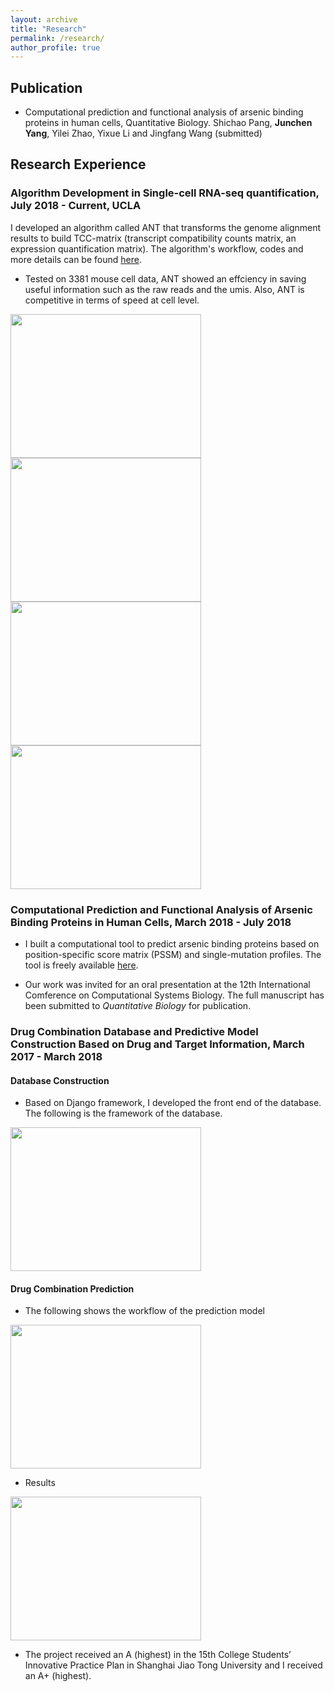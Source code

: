 ```yaml
---
layout: archive
title: "Research"
permalink: /research/
author_profile: true
---
```


Publication
--------------
- Computational prediction and functional analysis of arsenic binding proteins in human cells, Quantitative Biology. Shichao Pang, <b>Junchen Yang</b>, Yilei Zhao, Yixue Li and Jingfang Wang (submitted)

Research Experience
--------------

### Algorithm Development in Single-cell RNA-seq quantification, July 2018 - Current, UCLA

I developed an algorithm called ANT that transforms the genome alignment results to build TCC-matrix (transcript compatibility counts matrix, an expression quantification matrix). The algorithm's workflow, codes and more details can be found [here](https://github.com/KevinBastianYang/ANT).

* Tested on 3381 mouse cell data, ANT showed an effciency in saving useful information such as the raw reads and the umis. Also, ANT is competitive in terms of speed at cell level.

<img src="https://jcyang.net/jcyang.github.io/images/7.PNG" class="floatpic" align= "center" width="305" height="230">
<img src="https://jcyang.net/jcyang.github.io/images/8.PNG" class="floatpic"  align = "center" width="305" height="230"> 

<img src="https://jcyang.net/jcyang.github.io/images/9.PNG" class="floatpic" align = "center" width="305" height="230"> 
<img src="https://jcyang.net/jcyang.github.io/images/10.jpg" class="floatpic" align = "center" width="305" height="230"> 

### Computational Prediction and Functional Analysis of Arsenic Binding Proteins in Human Cells, March 2018 - July 2018

* I built a computational tool to predict arsenic binding proteins based on position-specific score matrix (PSSM) and single-mutation profiles. The tool is freely available [here](http://47.254.78.183:8000/server/).

* Our work was invited for an oral presentation at the 12th International Comference on Computational Systems Biology. The full manuscript has been submitted to *Quantitative Biology* for publication.

### Drug Combination Database and Predictive Model Construction Based on Drug and Target Information, March 2017 - March 2018

#### Database Construction
* Based on Django framework, I developed the front end of the database. The following is the framework of the database.
<img src="https://jcyang.net/jcyang.github.io/images/11.jpg" class="floatpic" align= "center" width="305" height="230">

#### Drug Combination Prediction 
* The following shows the workflow of the prediction model
<img src="https://jcyang.net/jcyang.github.io/images/12.png" class="floatpic" align= "center" width="305" height="230">

* Results 
<img src="https://jcyang.net/jcyang.github.io/images/13.jpg" class="floatpic" align= "center" width="305" height="230">

* The project received an A (highest) in the 15th College Students’ Innovative Practice Plan in Shanghai Jiao Tong University and I received an A+ (highest).



